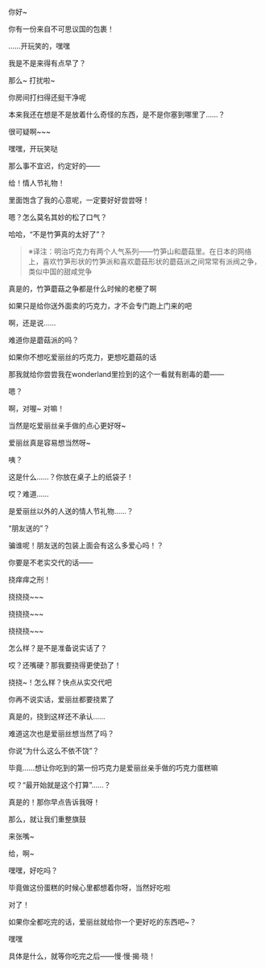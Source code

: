 你好~

你有一份来自不可思议国的包裹！

……开玩笑的，嘿嘿

我是不是来得有点早了？

那么~ 打扰啦~

你房间打扫得还挺干净呢

本来我还在想是不是放着什么奇怪的东西，是不是你塞到哪里了……？

很可疑啊~~~

嘿嘿，开玩笑哒

那么事不宜迟，约定好的——

给！情人节礼物！

里面饱含了我的心意呢，一定要好好尝尝呀！

嗯？怎么莫名其妙的松了口气？

哈哈，“不是竹笋真的太好了”？

> ※译注：明治巧克力有两个人气系列——竹笋山和蘑菇里。在日本的网络上，喜欢竹笋形状的竹笋派和喜欢蘑菇形状的蘑菇派之间常常有派阀之争，类似中国的甜咸党争

真是的，竹笋蘑菇之争都是什么时候的老梗了啊

如果只是给你送外面卖的巧克力，才不会专门跑上门来的吧

啊，还是说……

难道你是蘑菇派的吗？

如果你不想吃爱丽丝的巧克力，更想吃蘑菇的话

那我就给你尝尝我在wonderland里捡到的这个一看就有剧毒的蘑——

嗯？

啊，对喔~  对嘛！

当然是吃爱丽丝亲手做的点心更好呀~

爱丽丝真是容易想当然呀~

咦？

这是什么……？你放在桌子上的纸袋子！

哎？难道……

是爱丽丝以外的人送的情人节礼物……？

“朋友送的”？

骗谁呢！朋友送的包装上面会有这么多爱心吗！？

你要是不老实交代的话——

挠痒痒之刑！

挠挠挠~~~

挠挠挠~~~

挠挠挠~~~

怎么样？是不是准备说实话了？

哎？还嘴硬？那我要挠得更使劲了！

挠挠~！怎么样？快点从实交代吧

你再不说实话，爱丽丝都要挠累了

真是的，挠到这样还不承认……

难道这次也是爱丽丝想当然了吗？

你说“为什么这么不依不饶”？

毕竟……想让你吃到的第一份巧克力是爱丽丝亲手做的巧克力蛋糕嘛

哎？“最开始就是这个打算”……？

真是的！那你早点告诉我呀！

那么，就让我们重整旗鼓

来张嘴~

给，啊~

嘿嘿，好吃吗？

毕竟做这份蛋糕的时候心里都想着你呀，当然好吃啦

对了！

如果你全都吃完的话，爱丽丝就给你一个更好吃的东西吧~？

嘿嘿

具体是什么，就等你吃完之后——慢·慢·揭·晓！
